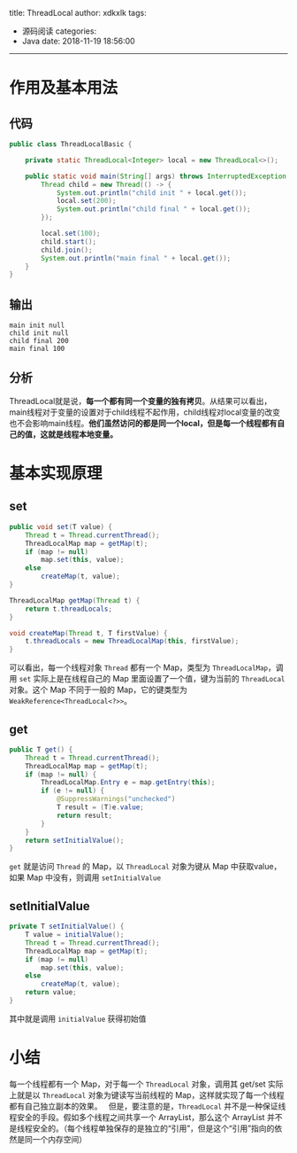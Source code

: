 title: ThreadLocal
author: xdkxlk
tags:
  - 源码阅读
categories:
  - Java
date: 2018-11-19 18:56:00
---
# 作用及基本用法
## 代码
```java
public class ThreadLocalBasic {

    private static ThreadLocal<Integer> local = new ThreadLocal<>();

    public static void main(String[] args) throws InterruptedException {
        Thread child = new Thread(() -> {
            System.out.println("child init " + local.get());
            local.set(200);
            System.out.println("child final " + local.get());
        });

        local.set(100);
        child.start();
        child.join();
        System.out.println("main final " + local.get());
    }
}
```
## 输出
```
main init null
child init null
child final 200
main final 100
```
## 分析
ThreadLocal就是说，**每一个都有同一个变量的独有拷贝**。从结果可以看出，main线程对于变量的设置对于child线程不起作用，child线程对local变量的改变也不会影响main线程。**他们虽然访问的都是同一个local，但是每一个线程都有自己的值，这就是线程本地变量。**
# 基本实现原理
## set
```java
public void set(T value) {
    Thread t = Thread.currentThread();
    ThreadLocalMap map = getMap(t);
    if (map != null)
        map.set(this, value);
    else
        createMap(t, value);
}

ThreadLocalMap getMap(Thread t) {
    return t.threadLocals;
}

void createMap(Thread t, T firstValue) {
    t.threadLocals = new ThreadLocalMap(this, firstValue);
}
```
可以看出，每一个线程对象 `Thread` 都有一个 Map，类型为 `ThreadLocalMap`，调用 `set` 实际上是在线程自己的 Map 里面设置了一个值，键为当前的 `ThreadLocal` 对象。这个 Map 不同于一般的 Map，它的键类型为 `WeakReference<ThreadLocal<?>>`。
## get
```java
public T get() {
    Thread t = Thread.currentThread();
    ThreadLocalMap map = getMap(t);
    if (map != null) {
        ThreadLocalMap.Entry e = map.getEntry(this);
        if (e != null) {
            @SuppressWarnings("unchecked")
            T result = (T)e.value;
            return result;
        }
    }
    return setInitialValue();
}
```
`get` 就是访问 `Thread` 的 Map，以 `ThreadLocal` 对象为键从 Map 中获取value，如果 Map 中没有，则调用 `setInitialValue`
## setInitialValue
```java
private T setInitialValue() {
    T value = initialValue();
    Thread t = Thread.currentThread();
    ThreadLocalMap map = getMap(t);
    if (map != null)
        map.set(this, value);
    else
        createMap(t, value);
    return value;
}
```
其中就是调用 `initialValue` 获得初始值
# 小结
每一个线程都有一个 Map，对于每一个 `ThreadLocal` 对象，调用其 get/set 实际上就是以 `ThreadLocal` 对象为键读写当前线程的 Map，这样就实现了每一个线程都有自己独立副本的效果。  
但是，要注意的是，`ThreadLocal` 并不是一种保证线程安全的手段。假如多个线程之间共享一个 ArrayList，那么这个 ArrayList 并不是线程安全的。（每个线程单独保存的是独立的“引用”，但是这个“引用”指向的依然是同一个内存空间）